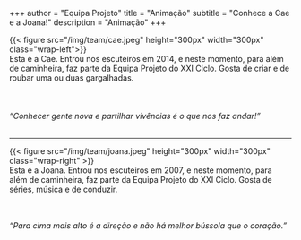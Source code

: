 +++
author = "Equipa Projeto"
title = "Animação"
subtitle = "Conhece a Cae e a Joana!"
description = "Animação"
+++

<!--more-->

{{< figure src="/img/team/cae.jpeg" height="300px" width="300px" class="wrap-left">}}
​​  
Esta é a Cae.
Entrou nos escuteiros em 2014, e neste momento, para além de caminheira, faz parte da Equipa Projeto do XXI Ciclo. Gosta de criar e de roubar uma ou duas gargalhadas.
​  
​  
​  
​  
_“Conhecer gente nova e partilhar vivências é o que nos faz andar!”_
​  
​

---

{{< figure src="/img/team/joana.jpeg" height="300px" width="300px" class="wrap-right" >}}
​  
Esta é a Joana.
Entrou nos escuteiros em 2007, e neste momento, para além de caminheira, faz parte da Equipa Projeto do XXI Ciclo. Gosta de séries, música e de conduzir.

​  
​  
_“Para cima mais alto é a direção e não há melhor bússola que o coração.”_
​  
​  
​
